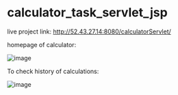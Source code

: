 # calculator_task_servlet_jsp


live project link: http://52.43.27.14:8080/calculatorServlet/



homepage of calculator:


![image](https://user-images.githubusercontent.com/65856669/173229034-3b4c8074-2c7f-4a8f-8913-6fbe20429c45.png)




To check history of calculations:


![image](https://user-images.githubusercontent.com/65856669/173229066-984f4eeb-e731-4687-a81b-5c42b28ca548.png)

